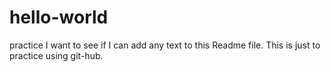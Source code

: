 # hello-world
practice I want to see if I can add any text to this Readme file.  This is just to practice using git-hub.
